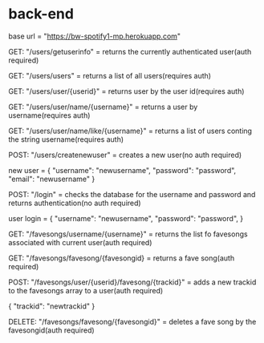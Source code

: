 # back-end
<!-- BASE URL -->
base url = "https://bw-spotify1-mp.herokuapp.com"
<!-- ENDPOINTS -->
<!-- Get User requests -->
GET: "/users/getuserinfo" = returns the currently authenticated user(auth required)

GET: "/users/users" = returns a list of all users(requires auth)

GET: "/users/user/{userid}" = returns user by the user id(requires auth)

GET: "/users/user/name/{username}" = returns a user by username(requires auth)

GET: "/users/user/name/like/{username}" = returns a list of users conting the string username(requires auth)
<!-- Register New User -->
POST: "/users/createnewuser" = creates a new user(no auth required)
<!-- object requirements for a new User -->
new user = 
{
    "username": "newusername",
    "password": "password",
    "email": "newusername"
}
<!-- Login -->
POST: "/login" = checks the database for the username and password and returns authentication(no auth required)
<!-- object requirements for to login -->
user login = 
{
    "username": "newusername",
    "password": "password",
}

<!-- Fave Song Endpoints -->
GET: "/favesongs/username/{username}" = returns the list fo favesongs associated with current user(auth required)

GET: "/favesongs/favesong/{favesongid} = returns a fave song(auth required)
<!-- add new fave song to a user -->
POST: "/favesongs/user/{userid}/favesong/{trackid}" = adds a new trackid to the favesongs array to a user(auth required)

<!-- object requirements to add a trackid -->
{
    "trackid": "newtrackid"
}
<!-- delete a fave song -->
DELETE: "/favesongs/favesong/{favesongid}" = deletes a fave song by the favesongid(auth required)


